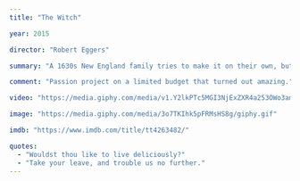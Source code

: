 ```yaml
---
title: "The Witch"

year: 2015

director: "Robert Eggers"

summary: "A 1630s New England family tries to make it on their own, but social and religious isolation is too empty to counterbalance strife and temptation"

comment: "Passion project on a limited budget that turned out amazing."

video: "https://media.giphy.com/media/v1.Y2lkPTc5MGI3NjExZXR4a253OWo3amJmZjBvMzVtbnRwa2ZuZjBhcDZteGR6Znp0YnU0dCZlcD12MV9pbnRlcm5hbF9naWZfYnlfaWQmY3Q9Zw/3o7TKIhk5pFRMsHS8g/giphy.mp4"

image: "https://media.giphy.com/media/3o7TKIhk5pFRMsHS8g/giphy.gif"

imdb: "https://www.imdb.com/title/tt4263482/"

quotes:
  - "Wouldst thou like to live deliciously?"
  - "Take your leave, and trouble us no further."
---
```

